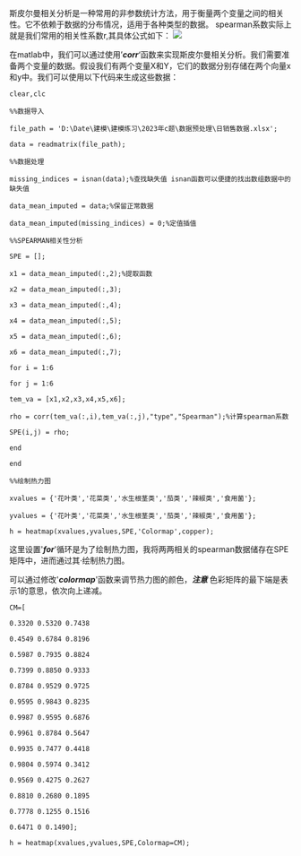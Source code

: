 斯皮尔曼相关分析是一种常用的非参数统计方法，用于衡量两个变量之间的相关性。它不依赖于数据的分布情况，适用于各种类型的数据。
spearman系数实际上就是我们常用的相关性系数r,其具体公式如下：
![](file:///C:/Users/15855/AppData/Local/Temp/msohtmlclip1/01/clip_image002.gif)

在matlab中，我们可以通过使用’***corr***‘函数来实现斯皮尔曼相关分析。我们需要准备两个变量的数据。假设我们有两个变量X和Y，它们的数据分别存储在两个向量x和y中。我们可以使用以下代码来生成这些数据：
```
clear,clc

%%数据导入

file_path = 'D:\Date\建模\建模练习\2023年c题\数据预处理\日销售数据.xlsx';

data = readmatrix(file_path);

%%数据处理

missing_indices = isnan(data);%查找缺失值 isnan函数可以便捷的找出数组数据中的缺失值

data_mean_imputed = data;%保留正常数据

data_mean_imputed(missing_indices) = 0;%定值插值

%%SPEARMAN相关性分析

SPE = [];

x1 = data_mean_imputed(:,2);%提取函数

x2 = data_mean_imputed(:,3);

x3 = data_mean_imputed(:,4);

x4 = data_mean_imputed(:,5);

x5 = data_mean_imputed(:,6);

x6 = data_mean_imputed(:,7);

for i = 1:6

for j = 1:6

tem_va = [x1,x2,x3,x4,x5,x6];

rho = corr(tem_va(:,i),tem_va(:,j),"type","Spearman");%计算spearman系数

SPE(i,j) = rho;

end

end

%%绘制热力图

xvalues = {'花叶类','花菜类','水生根茎类','茄类','辣椒类','食用菌'};

yvalues = {'花叶类','花菜类','水生根茎类','茄类','辣椒类','食用菌'};

h = heatmap(xvalues,yvalues,SPE,'Colormap',copper);
```
这里设置'***for***'循环是为了绘制热力图，我将两两相关的spearman数据储存在SPE矩阵中，进而通过其·绘制热力图。

可以通过修改'***colormap***'函数来调节热力图的颜色，***注意*** 色彩矩阵的最下端是表示1的意思，依次向上递减。

```
CM=[

0.3320 0.5320 0.7438

0.4549 0.6784 0.8196

0.5987 0.7935 0.8824

0.7399 0.8850 0.9333

0.8784 0.9529 0.9725

0.9595 0.9843 0.8235

0.9987 0.9595 0.6876

0.9961 0.8784 0.5647

0.9935 0.7477 0.4418

0.9804 0.5974 0.3412

0.9569 0.4275 0.2627

0.8810 0.2680 0.1895

0.7778 0.1255 0.1516

0.6471 0 0.1490];

h = heatmap(xvalues,yvalues,SPE,Colormap=CM);
```